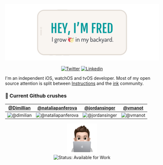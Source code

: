 ![Hey, I'm Fred — I grow apples in my backyard](media/hey-fred.svg)

<div align="center">
	<a href="https://twitter.com/ephread" title="Twitter"><img src="https://img.shields.io/badge/-@ephread-1ca0f1?style=for-the-badge&logo=twitter&logoColor=white" alt="Twitter" /></a>
	<a href="https://linkedin.com/ephread" title="Linkedin"><img src="https://img.shields.io/badge/-ephread-blue?style=for-the-badge&logo=Linkedin&logoColor=white" alt="Linkedin" /></a>
</div>

I'm an independent iOS, watchOS and tvOS developer. Most of my open source attention is split between [Instructions] and the [ink] community.

[Instructions]: https://github.com/ephread/Instructions
[ink]: https://github.com/inkle/ink

### 💚 Current Github crushes

|[@Dimillian]|[@nataliapanferova]|[@jordansinger]|[@vmanot]|
|:----------:|:-----------------:|:-------------:|:-------:|
|![@dimilian](https://github.com/Dimillian.png?size=300)|![@nataliapanferova](https://github.com/nataliapanferova.png?size=300)|![@jordansinger](https://github.com/jordansinger.png?size=300)|![@vmanot](https://github.com/vmanot.png?size=300)|

[@Dimillian]: https://github.com/Dimillian
[@nataliapanferova]: https://github.com/nataliapanferova
[@jordansinger]: https://github.com/jordansinger
[@vmanot]: https://github.com/vmanot

<div align="center">
	<img src="media/memoji-computer.png" width="100px">
</div>
<div align="center">
	<img src="https://img.shields.io/badge/status-available%20for%20work-brightgreen?style=for-the-badge" alt="Status: Available for Work"/>
</div>